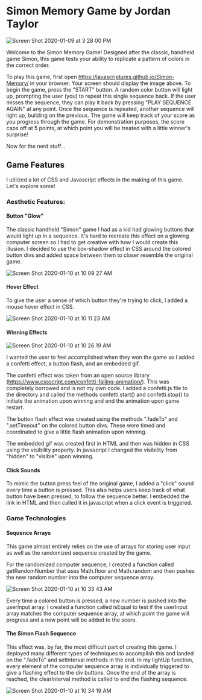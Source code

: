 # Simon Memory Game by Jordan Taylor

![Screen Shot 2020-01-09 at 3 28 00 PM](https://user-images.githubusercontent.com/57779829/72113228-b1865000-32f4-11ea-9edc-75799fcafd4e.png)

Welcome to the Simon Memory Game! Designed after the classic, handheld game Simon, this game tests your ability to replicate a pattern of colors in the correct order.

To play this game, first open https://javascriptures.github.io/Simon-Memory/ in your browser. Your screen should display the image above. To begin the game, press the "START" button. A random color button will light up, prompting the user (you) to repeat this single sequence back. If the user misses the sequence, they can play it back by pressing "PLAY SEQUENCE AGAIN" at any point. Once the sequence is repeated, another sequence will light up, building on the previous. The game will keep track of your score as you progress through the game. For demonstration purposes, the score caps off at 5 points, at which point you will be treated with a little winner's surprise!

Now for the nerd stuff...

## Game Features

I utilized a lot of CSS and Javascript effects in the making of this game. Let's explore some!

### Aesthetic Features:

#### Button "Glow"
The classic handheld "Simon" game I had as a kid had glowing buttons that would light up in a sequence. It's hard to recreate this effect on a glowing computer screen so I had to get creative with how I would create this illusion. I decided to use the box-shadow effect in CSS around the colored button divs and added space between them to closer resemble the original game.

![Screen Shot 2020-01-10 at 10 09 27 AM](https://user-images.githubusercontent.com/57779829/72175590-522a4d80-3391-11ea-8919-2169a94be73c.png)

#### Hover Effect
To give the user a sense of which button they're trying to click, I added a mouse hover effect in CSS.

![Screen Shot 2020-01-10 at 10 11 23 AM](https://user-images.githubusercontent.com/57779829/72175689-9584bc00-3391-11ea-8574-49c7cedf09a9.png)

#### Winning Effects

![Screen Shot 2020-01-10 at 10 26 19 AM](https://user-images.githubusercontent.com/57779829/72176644-aafae580-3393-11ea-9c0a-7cb5422be241.png)

I wanted the user to feel accomplished when they won the game so I added a confetti effect, a button flash, and an embedded gif.

The confetti effect was taken from an open source library (https://www.cssscript.com/confetti-falling-animation/). This was completely borrowed and is not my own code. I added a confetti.js file to the directory and called the methods confetti.start() and confetti.stop() to initiate the animation upon winning and end the animation upon game restart. 

The button flash effect was created using the methods ".fadeTo" and ".setTimeout" on the colored button divs. These were timed and coordinated to give a little flash animation upon winning.

The embedded gif was created first in HTML and then was hidden in CSS using the visibility property. In javascript I changed the visibility from "hidden" to "visible" upon winning.

#### Click Sounds

To mimic the button press feel of the original game, I added a "click" sound every time a button is pressed. This also helps users keep track of what button have been pressed, to follow the sequence better. I embedded the link in HTML and then called it in javascript when a click event is triggered.

### Game Technologies

#### Sequence Arrays

This game almost entirely relies on the use of arrays for storing user input as well as the randomized sequence created by the game. 

For the randomized computer sequence, I created a function called getRandomNumber that uses Math.floor and Math.random and then pushes the new random number into the computer sequence array. 

![Screen Shot 2020-01-10 at 10 33 43 AM](https://user-images.githubusercontent.com/57779829/72177143-ef3ab580-3394-11ea-8f0c-96bb5778a912.png)

Every time a colored button is pressed, a new number is pushed into the userInput array. I created a function called isEqual to test if the userInput array matches the computer sequence array, at which point the game will progress and a new point will be added to the score. 

#### The Simon Flash Sequence

This effect was, by far, the most difficult part of creating this game. I deployed many different types of techniques to accomplish this and landed on the ".fadeTo" and setInterval methods in the end. In my lightUp function, every element of the computer sequence array is individually triggered to give a flashing effect to the div buttons. Once the end of the array is reached, the clearInterval method is called to end the flashing sequence.

![Screen Shot 2020-01-10 at 10 34 19 AM](https://user-images.githubusercontent.com/57779829/72177095-d205e700-3394-11ea-9f29-3695ea79898f.png)


